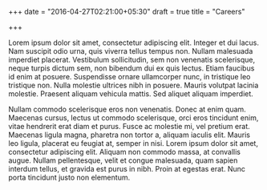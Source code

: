 +++
date = "2016-04-27T02:21:00+05:30"
draft = true
title = "Careers"

+++

Lorem ipsum dolor sit amet, consectetur adipiscing elit. Integer et dui lacus. Nam suscipit odio urna, quis viverra tellus tempus non. Nullam malesuada imperdiet placerat. Vestibulum sollicitudin, sem non venenatis scelerisque, neque turpis dictum sem, non bibendum dui ex quis lectus. Etiam faucibus id enim at posuere. Suspendisse ornare ullamcorper nunc, in tristique leo tristique non. Nulla molestie ultrices nibh in posuere. Mauris volutpat lacinia molestie. Praesent aliquam vehicula mattis. Sed aliquet aliquam imperdiet.

Nullam commodo scelerisque eros non venenatis. Donec at enim quam. Maecenas cursus, lectus ut commodo scelerisque, orci eros tincidunt enim, vitae hendrerit erat diam et purus. Fusce ac molestie mi, vel pretium erat. Maecenas ligula magna, pharetra non tortor a, aliquam iaculis elit. Mauris leo ligula, placerat eu feugiat at, semper in nisi. Lorem ipsum dolor sit amet, consectetur adipiscing elit. Aliquam non commodo massa, at convallis augue. Nullam pellentesque, velit et congue malesuada, quam sapien interdum tellus, et gravida est purus in nibh. Proin at egestas erat. Nunc porta tincidunt justo non elementum.
